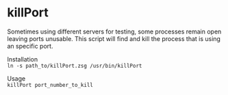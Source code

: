 # killPort
Sometimes using different servers for testing, some processes remain open leaving ports unusable.
This script will find and kill the process that is using an specific port.

Installation<br>
`ln -s path_to/killPort.zsg /usr/bin/killPort`

Usage<br>
`killPort port_number_to_kill`
